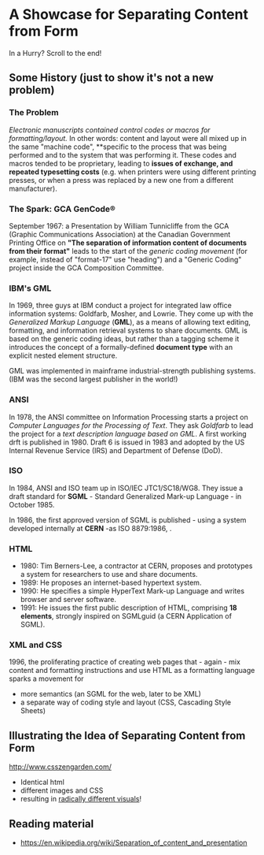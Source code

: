 # A Showcase for Separating Content from Form

In a Hurry? Scroll to the end!

## Some History (just to show it's not a new problem)

### The Problem 

*Electronic manuscripts contained control codes or macros for formatting/layout.* In other words: content and layout were all mixed up in the same "machine code", **specific to the process that was being performed and to the system that was performing it. These codes and macros tended to be proprietary, leading to **issues of exchange, and repeated typesetting costs** (e.g. when printers were using different printing presses, or when a press was replaced by a new one from a different manufacturer).

### The Spark: GCA GenCode&reg;

September 1967: a Presentation by William Tunnicliffe from the GCA (Graphic Communications Association) at the Canadian Government Printing Office  on **"The separation of information content of documents from their format"** leads to 
the start of the *generic coding movement* (for example, instead of "format-17" use "heading") and a "Generic Coding" project inside the GCA Composition Committee.

### IBM's GML

In 1969, three guys at IBM conduct a project for integrated law office information systems: Goldfarb, Mosher, and Lowrie. They come up with the *Generalized Markup Language* (**GML**), as a means of allowing text editing, formatting, and information retrieval systems to share documents. GML is based on the generic coding ideas, but rather than a tagging scheme it introduces the concept of a formally-defined **document type** with an explicit nested element structure. 

GML was implemented in mainframe industrial-strength publishing systems. (IBM was the second largest publisher in the world!)

### ANSI

In 1978, the ANSI committee on Information Processing starts a project on *Computer Languages for the Processing of Text*. They ask *Goldfarb* to lead the project for a *text description language based on GML*. A first working drft is published in 1980. Draft 6 is issued in 1983 and adopted by the US Internal Revenue Service (IRS) and Department of Defense (DoD).

### ISO

In 1984, ANSI and ISO team up in ISO/IEC JTC1/SC18/WG8. They issue a draft standard for **SGML** - Standard Generalized Mark-up Language - in October 1985. 

In 1986, the first approved version of SGML is published - using a system developed internally at **CERN** -as ISO 8879:1986, .

### HTML

* 1980: Tim Berners-Lee, a contractor at CERN, proposes and prototypes a system for researchers to use and share documents.
* 1989: He proposes an internet-based hypertext system.
* 1990: He specifies a simple HyperText Mark-up Language and writes browser and server software.
* 1991: He issues the first public description of HTML, comprising **18 elements**, strongly inspired on SGMLguid (a CERN Application of SGML). 

### XML and CSS

1996, the proliferating practice of creating web pages that - again - mix content and formatting instructions and use HTML as a formatting language sparks a movement for 

* more semantics (an SGML for the web, later to be XML)
* a separate way of coding style and layout (CSS, Cascading Style Sheets)

## Illustrating the Idea of Separating Content from Form

http://www.csszengarden.com/

* Identical html
* different images and CSS
* resulting in [radically different visuals](http://www.mezzoblue.com/zengarden/alldesigns/)!

## Reading material

* https://en.wikipedia.org/wiki/Separation_of_content_and_presentation

